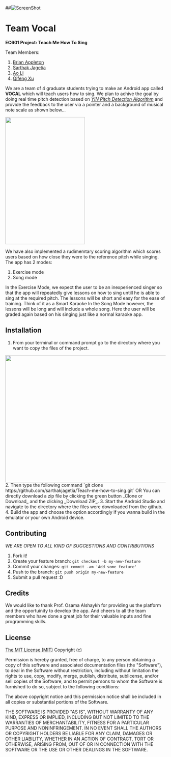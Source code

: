 ##![ScreenShot](https://www.bu.edu/brand/files/2012/10/master_logo.gif)
# Team Vocal
**EC601 Project: Teach Me How To Sing**

Team Members:

1. [Brian Appleton](https://github.com/appletonbrian)
2. [Sarthak Jagetia](https://github.com/sarthakjagetia)
3. [Ao Li](https://github.com/mhuimie)
4. [Qifeng Xu](https://github.com/QifengXu)


We are a team of 4 graduate students trying to make an Android app called **VOCAL** which will teach users how to sing.
We plan to achive the goal by doing real time pitch detection based on *[YIN Pitch Detection Algorithm](http://audition.ens.fr/adc/pdf/2002_JASA_YIN.pdf)* and provide the feedback to the user via a pointer and a background of musical note scale as shown below...

<img src="https://github.com/sarthakjagetia/Teach-me-how-to-sing/blob/images/Screenshot_1481491567.png" width="250" height="400" />

We have also implemented a rudimemtary scoring algorithm which scores users based on how close they were to the reference pitch while singing.
The app has 2 modes: 
1. Exercise mode
2. Song mode

In the Exercise Mode, we expect the user to be an inexperienced singer so that the app will repeatedly give lessons on how to sing untill he is able to sing at the required pitch. The lessons will be short and easy for the ease of training. Think of it as a Smart Karaoke 
In the Song Mode however, the lessons will be long and will include a whole song. Here the user will be graded again based on his singing just like a normal karaoke app.

## Installation
1. From your terminal or command prompt go to the directory where you want to copy the files of the project.
<img src="https://github.com/sarthakjagetia/Teach-me-how-to-sing/blob/images/Screen%20Shot%202016-12-11%20at%2015.07.50.png" width="700" height="400" />
2. Then type the following command `git clone https://github.com/sarthakjagetia/Teach-me-how-to-sing.git`
                                        OR
You can directly download a zip file by clicking the green button _Clone or Download_ and the clicking _Download ZIP_.
3. Start the Android Studio and navigate to the directory where the files were downloaded from the github.
4. Build the app and choose the option accordingly if you wanna build in the emulator or your own Android device.

## Contributing
*WE ARE OPEN TO ALL KIND OF SUGGESTIONS AND CONTRIBUTIONS*

1. Fork it!
2. Create your feature branch: `git checkout -b my-new-feature`
3. Commit your changes: `git commit -am 'Add some feature'`
4. Push to the branch: `git push origin my-new-feature`
5. Submit a pull request :D

## Credits
We would like to thank Prof. Osama Alshaykh for providing us the platform and the opportuinity to develop the app.
And cheers to all the team members who have done a great job for their valuable inputs and fine programming skills.

## License
[The MIT License (MIT)](https://opensource.org/licenses/mit-license.php)
Copyright (c) <year> <copyright holders>

Permission is hereby granted, free of charge, to any person obtaining a copy of this software and associated documentation files (the "Software"), to deal in the Software without restriction, including without limitation the rights to use, copy, modify, merge, publish, distribute, sublicense, and/or sell copies of the Software, and to permit persons to whom the Software is furnished to do so, subject to the following conditions:

The above copyright notice and this permission notice shall be included in all copies or substantial portions of the Software.

THE SOFTWARE IS PROVIDED "AS IS", WITHOUT WARRANTY OF ANY KIND, EXPRESS OR IMPLIED, INCLUDING BUT NOT LIMITED TO THE WARRANTIES OF MERCHANTABILITY, FITNESS FOR A PARTICULAR PURPOSE AND NONINFRINGEMENT. IN NO EVENT SHALL THE AUTHORS OR COPYRIGHT HOLDERS BE LIABLE FOR ANY CLAIM, DAMAGES OR OTHER LIABILITY, WHETHER IN AN ACTION OF CONTRACT, TORT OR OTHERWISE, ARISING FROM, OUT OF OR IN CONNECTION WITH THE SOFTWARE OR THE USE OR OTHER DEALINGS IN THE SOFTWARE.

